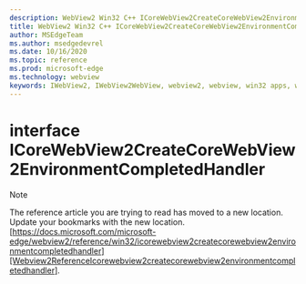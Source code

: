 ```yaml
---
description: WebView2 Win32 C++ ICoreWebView2CreateCoreWebView2EnvironmentCompletedHandler
title: WebView2 Win32 C++ ICoreWebView2CreateCoreWebView2EnvironmentCompletedHandler
author: MSEdgeTeam
ms.author: msedgedevrel
ms.date: 10/16/2020
ms.topic: reference
ms.prod: microsoft-edge
ms.technology: webview
keywords: IWebView2, IWebView2WebView, webview2, webview, win32 apps, win32, edge, ICoreWebView2, ICoreWebView2Controller, browser control, edge html, ICoreWebView2CreateCoreWebView2EnvironmentCompletedHandler
---
```


# interface ICoreWebView2CreateCoreWebView2EnvironmentCompletedHandler 

> [!NOTE]
> The reference article you are trying to read has moved to a new location.  
> Update your bookmarks with the new location.  
> [https://docs.microsoft.com/microsoft-edge/webview2/reference/win32/icorewebview2createcorewebview2environmentcompletedhandler][Webview2ReferenceIcorewebview2createcorewebview2environmentcompletedhandler].  

[Webview2ReferenceIcorewebview2createcorewebview2environmentcompletedhandler]: /microsoft-edge/webview2/reference/win32/icorewebview2createcorewebview2environmentcompletedhandler "interface ICoreWebView2CreateCoreWebView2EnvironmentCompletedHandler | Microsoft Docs"
